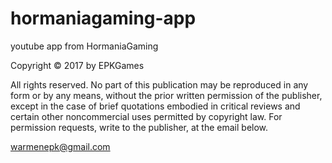 # hormaniagaming-app
youtube app from HormaniaGaming

Copyright © 2017 by EPKGames

All rights reserved. No part of this publication may be reproduced in any form or by any means, without the prior written permission of the publisher, except in the case of brief quotations embodied in critical reviews and certain other noncommercial uses permitted by copyright law. For permission requests, write to the publisher, at the email below.

warmenepk@gmail.com

